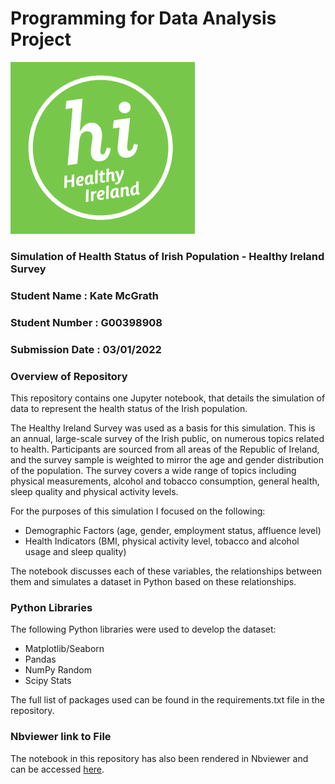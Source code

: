 # Programming for Data Analysis Project

![](HealthyIreland.png)

### Simulation of Health Status of Irish Population - Healthy Ireland Survey

### Student Name : Kate McGrath
### Student Number : G00398908
### Submission Date : 03/01/2022

### Overview of Repository

This repository contains one Jupyter notebook, that details the simulation of data to represent the health status of the Irish population.

The Healthy Ireland Survey was used as a basis for this simulation. This is an annual, large-scale survey of the Irish public, on numerous topics related to health. Participants are sourced from all areas of the Republic of Ireland, and the survey sample is weighted to mirror the age and gender distribution of the population. The survey covers a wide range of topics including physical measurements, alcohol and tobacco consumption, general health, sleep quality and physical activity levels.

For the purposes of this simulation I focused on the following:
- Demographic Factors (age, gender, employment status, affluence level)
- Health Indicators (BMI, physical activity level, tobacco and alcohol usage and sleep quality)

The notebook discusses each of these variables, the relationships between them and simulates a dataset in Python based on these relationships.

### Python Libraries

The following Python libraries were used to develop the dataset:
- Matplotlib/Seaborn
- Pandas
- NumPy Random
- Scipy Stats

The full list of packages used can be found in the requirements.txt file in the repository.


### Nbviewer link to File

The notebook in this repository has also been rendered in Nbviewer and can be accessed [here](https://nbviewer.org/github/katemcg93/Prog-DA-Project/blob/main/Healthy%20Ireland%20Survey%20Simulation.ipynb).
